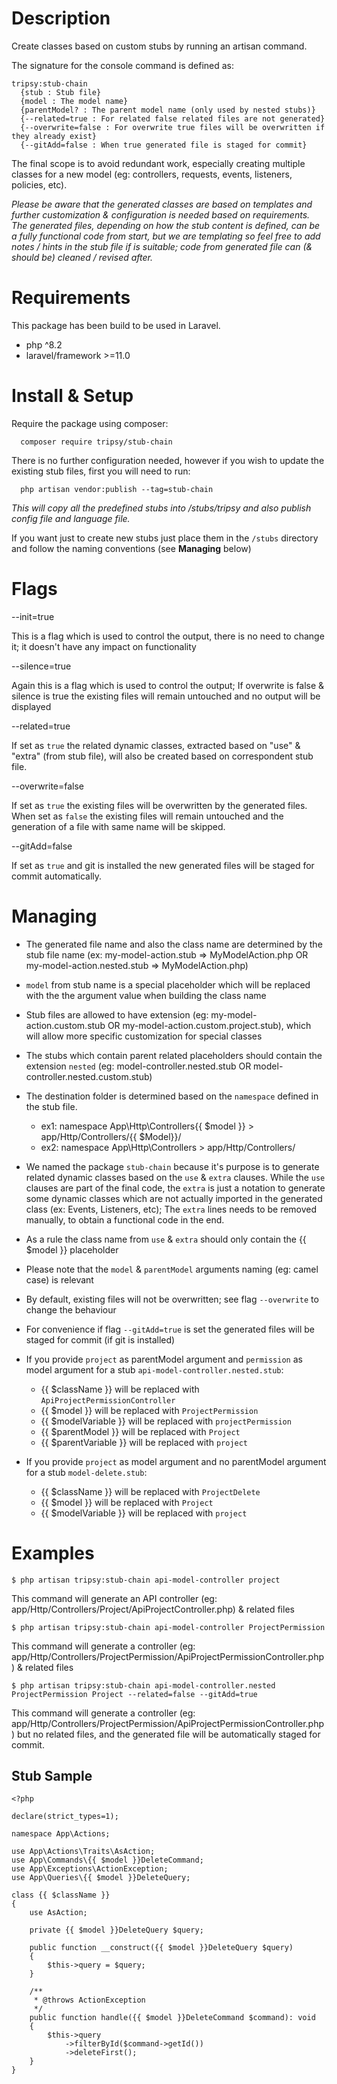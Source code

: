 
# Description

Create classes based on custom stubs by running an artisan command.

The signature for the console command is defined as:

    tripsy:stub-chain     
      {stub : Stub file}
      {model : The model name}
      {parentModel? : The parent model name (only used by nested stubs)}
      {--related=true : For related false related files are not generated}
      {--overwrite=false : For overwrite true files will be overwritten if they already exist}
      {--gitAdd=false : When true generated file is staged for commit}

The final scope is to avoid redundant work, especially creating multiple classes for a new model (eg: controllers, requests, events, listeners, policies, etc).

*Please be aware that the generated classes are based on templates and further customization & configuration is needed based on requirements.
The generated files, depending on how the stub content is defined, can be a fully functional code from start, but we are templating so feel free to 
add notes / hints in the stub file if is suitable; code from generated file can (& should be) cleaned / revised after.*

# Requirements

This package has been build to be used in Laravel.

  * php ^8.2
  * laravel/framework >=11.0

# Install & Setup

Require the package using composer:

      composer require tripsy/stub-chain

There is no further configuration needed, however if you wish to update the existing stub files,
first you will need to run:

      php artisan vendor:publish --tag=stub-chain

*This will copy all the predefined stubs into /stubs/tripsy and also publish config file and language file.*

If you want just to create new stubs just place them in the `/stubs` directory and follow the naming conventions (see **Managing** below)

# Flags

--init=true

This is a flag which is used to control the output, there is no need to change it; it doesn't have any impact on functionality

--silence=true

Again this is a flag which is used to control the output; 
If overwrite is false & silence is true the existing files will remain untouched and no output will be displayed

--related=true

If set as `true` the related dynamic classes, extracted based on "use" & "extra"
(from stub file), will also be created based on correspondent stub file.

--overwrite=false

If set as `true` the existing files will be overwritten by the generated files.
When set as `false` the existing files will remain untouched and the generation
of a file with same name will be skipped.

--gitAdd=false

If set as `true` and git is installed the new generated files will be staged for commit automatically.

# Managing

- The generated file name and also the class name are determined by the stub file name (ex: my-model-action.stub => MyModelAction.php OR my-model-action.nested.stub => MyModelAction.php)
- `model` from stub name is a special placeholder which will be replaced with the the argument value when building the class name
- Stub files are allowed to have extension (eg: my-model-action.custom.stub OR my-model-action.custom.project.stub), which 
will allow more specific customization for special classes
- The stubs which contain parent related placeholders should contain the extension `nested` (eg: model-controller.nested.stub OR model-controller.nested.custom.stub)

- The destination folder is determined based on the `namespace` defined in the stub file.
    
    - ex1: namespace App\Http\Controllers\{{ $model }} > app/Http/Controllers/{{ $Model}}/
    - ex2: namespace App\Http\Controllers > app/Http/Controllers/
      
- We named the package `stub-chain` because it's purpose is to generate related dynamic classes 
based on the `use` & `extra` clauses. While the `use` clauses are part of the final code, the `extra`
is just a notation to generate some dynamic classes which are not actually imported in the 
generated class (ex: Events, Listeners, etc); The `extra` lines needs to be removed manually, to obtain 
a functional code in the end.

- As a rule the class name from `use` & `extra` should only contain the {{ $model }} placeholder

- Please note that the `model` & `parentModel` arguments naming (eg: camel case) is relevant 

- By default, existing files will not be overwritten; see flag `--overwrite` to change the behaviour

- For convenience if flag `--gitAdd=true` is set the generated files will be staged for commit (if git is installed)

- If you provide `project` as parentModel argument and `permission` as model argument for a stub `api-model-controller.nested.stub`:

  - {{ $className }} will be replaced with `ApiProjectPermissionController`
  - {{ $model }} will be replaced with `ProjectPermission`
  - {{ $modelVariable }} will be replaced with `projectPermission`
  - {{ $parentModel }} will be replaced with `Project`
  - {{ $parentVariable }} will be replaced with `project`

- If you provide `project` as model argument and no parentModel argument for a stub `model-delete.stub`:

  - {{ $className }} will be replaced with `ProjectDelete`
  - {{ $model }} will be replaced with `Project`
  - {{ $modelVariable }} will be replaced with `project`    

# Examples
    $ php artisan tripsy:stub-chain api-model-controller project

This command will generate an API controller (eg: app/Http/Controllers/Project/ApiProjectController.php) & related files

    $ php artisan tripsy:stub-chain api-model-controller ProjectPermission

This command will generate a controller (eg: app/Http/Controllers/ProjectPermission/ApiProjectPermissionController.php) & related files

    $ php artisan tripsy:stub-chain api-model-controller.nested ProjectPermission Project --related=false --gitAdd=true

This command will generate a controller (eg: app/Http/Controllers/ProjectPermission/ApiProjectPermissionController.php) but no related files,
and the generated file will be automatically staged for commit.

## Stub Sample

    <?php
    
    declare(strict_types=1);
    
    namespace App\Actions;
    
    use App\Actions\Traits\AsAction;
    use App\Commands\{{ $model }}DeleteCommand;
    use App\Exceptions\ActionException;
    use App\Queries\{{ $model }}DeleteQuery;
    
    class {{ $className }}
    {
        use AsAction;
    
        private {{ $model }}DeleteQuery $query;
    
        public function __construct({{ $model }}DeleteQuery $query)
        {
            $this->query = $query;
        }
    
        /**
         * @throws ActionException
         */
        public function handle({{ $model }}DeleteCommand $command): void
        {
            $this->query
                ->filterById($command->getId())
                ->deleteFirst();
        }
    }
